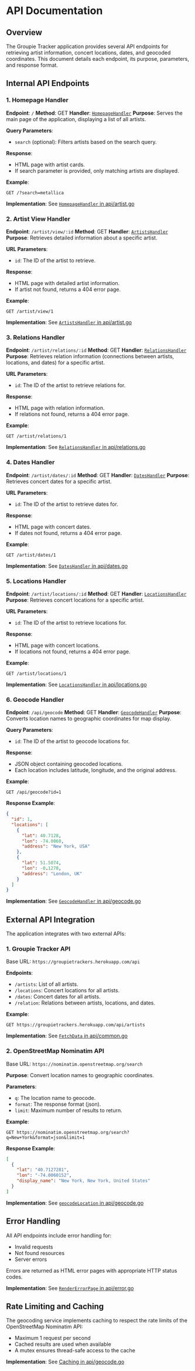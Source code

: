 # API Documentation

## Overview

The Groupie Tracker application provides several API endpoints for retrieving artist information, concert locations, dates, and geocoded coordinates. This document details each endpoint, its purpose, parameters, and response format.

## Internal API Endpoints

### 1. Homepage Handler

**Endpoint**: `/`
**Method**: GET
**Handler**: [`HomepageHandler`](../api/artist.go)
**Purpose**: Serves the main page of the application, displaying a list of all artists.

**Query Parameters**:
- `search` (optional): Filters artists based on the search query.

**Response**:
- HTML page with artist cards.
- If search parameter is provided, only matching artists are displayed.

**Example**:
```
GET /?search=metallica
```

**Implementation**: See [`HomepageHandler` in api/artist.go](../api/artist.go)

### 2. Artist View Handler

**Endpoint**: `/artist/view/:id`
**Method**: GET
**Handler**: [`ArtistsHandler`](../api/artist.go)
**Purpose**: Retrieves detailed information about a specific artist.

**URL Parameters**:
- `id`: The ID of the artist to retrieve.

**Response**:
- HTML page with detailed artist information.
- If artist not found, returns a 404 error page.

**Example**:
```
GET /artist/view/1
```

**Implementation**: See [`ArtistsHandler` in api/artist.go](../api/artist.go)

### 3. Relations Handler

**Endpoint**: `/artist/relations/:id`
**Method**: GET
**Handler**: [`RelationsHandler`](../api/relations.go)
**Purpose**: Retrieves relation information (connections between artists, locations, and dates) for a specific artist.

**URL Parameters**:
- `id`: The ID of the artist to retrieve relations for.

**Response**:
- HTML page with relation information.
- If relations not found, returns a 404 error page.

**Example**:
```
GET /artist/relations/1
```

**Implementation**: See [`RelationsHandler` in api/relations.go](../api/relations.go)

### 4. Dates Handler

**Endpoint**: `/artist/dates/:id`
**Method**: GET
**Handler**: [`DatesHandler`](../api/dates.go)
**Purpose**: Retrieves concert dates for a specific artist.

**URL Parameters**:
- `id`: The ID of the artist to retrieve dates for.

**Response**:
- HTML page with concert dates.
- If dates not found, returns a 404 error page.

**Example**:
```
GET /artist/dates/1
```

**Implementation**: See [`DatesHandler` in api/dates.go](../api/dates.go)

### 5. Locations Handler

**Endpoint**: `/artist/locations/:id`
**Method**: GET
**Handler**: [`LocationsHandler`](../api/locations.go)
**Purpose**: Retrieves concert locations for a specific artist.

**URL Parameters**:
- `id`: The ID of the artist to retrieve locations for.

**Response**:
- HTML page with concert locations.
- If locations not found, returns a 404 error page.

**Example**:
```
GET /artist/locations/1
```

**Implementation**: See [`LocationsHandler` in api/locations.go](../api/locations.go)

### 6. Geocode Handler

**Endpoint**: `/api/geocode`
**Method**: GET
**Handler**: [`GeocodeHandler`](../api/geocode.go)
**Purpose**: Converts location names to geographic coordinates for map display.

**Query Parameters**:
- `id`: The ID of the artist to geocode locations for.

**Response**:
- JSON object containing geocoded locations.
- Each location includes latitude, longitude, and the original address.

**Example**:
```
GET /api/geocode?id=1
```

**Response Example**:
```json
{
  "id": 1,
  "locations": [
    {
      "lat": 40.7128,
      "lon": -74.0060,
      "address": "New York, USA"
    },
    {
      "lat": 51.5074,
      "lon": -0.1278,
      "address": "London, UK"
    }
  ]
}
```

**Implementation**: See [`GeocodeHandler` in api/geocode.go](../api/geocode.go)

## External API Integration

The application integrates with two external APIs:

### 1. Groupie Tracker API

Base URL: `https://groupietrackers.herokuapp.com/api`

**Endpoints**:
- `/artists`: List of all artists.
- `/locations`: Concert locations for all artists.
- `/dates`: Concert dates for all artists.
- `/relation`: Relations between artists, locations, and dates.

**Example**:
```
GET https://groupietrackers.herokuapp.com/api/artists
```

**Implementation**: See [`FetchData` in api/common.go](../api/common.go)

### 2. OpenStreetMap Nominatim API

Base URL: `https://nominatim.openstreetmap.org/search`

**Purpose**: Convert location names to geographic coordinates.

**Parameters**:
- `q`: The location name to geocode.
- `format`: The response format (json).
- `limit`: Maximum number of results to return.

**Example**:
```
GET https://nominatim.openstreetmap.org/search?q=New+York&format=json&limit=1
```

**Response Example**:
```json
[
  {
    "lat": "40.7127281",
    "lon": "-74.0060152",
    "display_name": "New York, New York, United States"
  }
]
```

**Implementation**: See [`geocodeLocation` in api/geocode.go](../api/geocode.go)

## Error Handling

All API endpoints include error handling for:
- Invalid requests
- Not found resources
- Server errors

Errors are returned as HTML error pages with appropriate HTTP status codes.

**Implementation**: See [`RenderErrorPage` in api/error.go](../api/error.go)

## Rate Limiting and Caching

The geocoding service implements caching to respect the rate limits of the OpenStreetMap Nominatim API:
- Maximum 1 request per second
- Cached results are used when available
- A mutex ensures thread-safe access to the cache

**Implementation**: See [Caching in api/geocode.go](../api/geocode.go)

